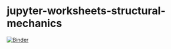 # jupyter-worksheets-structural-mechanics

[![Binder](https://mybinder.org/badge_logo.svg)](https://mybinder.org/v2/gh/JonasHill/jupyter-worksheets-structural-mechanics/HEAD)
